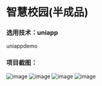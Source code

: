 # 智慧校园(半成品)
### 选用技术：uniapp
uniappdemo
### 项目截图：
![image](https://note.youdao.com/yws/public/resource/868417923d84673319321a01d7ad6977/xmlnote/7AB8867B482241C4AE85505FCE5CA083/EE58CE9FB6954C14BBA5811240729A7E/12944)
![image](https://note.youdao.com/yws/public/resource/868417923d84673319321a01d7ad6977/xmlnote/7AB8867B482241C4AE85505FCE5CA083/DE82CF000460454DA868AF4F87ACF2DC/12947)
![image](https://note.youdao.com/yws/public/resource/868417923d84673319321a01d7ad6977/xmlnote/7AB8867B482241C4AE85505FCE5CA083/F7775C9B4CC14DFC96DABF02B1C9669C/12949)
![image](https://note.youdao.com/yws/public/resource/868417923d84673319321a01d7ad6977/xmlnote/7AB8867B482241C4AE85505FCE5CA083/A77F32102ACB4B8EA68EAFB8A5DBBF57/12951)
